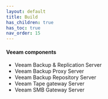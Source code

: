 ```yaml
---
layout: default
title: Build
has_children: true
has_toc: true
nav_order: 15
---
```



#### Veeam components
* Veeam Backup & Replication Server
* Veeam Backup Proxy Server
* Veeam Backup Repository Server
* Veeam Tape gateway Server
* Veeam SMB Gateway Server
